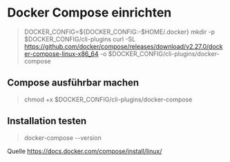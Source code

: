 # Docker Compose einrichten

> DOCKER_CONFIG=${DOCKER_CONFIG:-$HOME/.docker}
> mkdir -p $DOCKER_CONFIG/cli-plugins
> curl -SL https://github.com/docker/compose/releases/download/v2.27.0/docker-compose-linux-x86_64 -o $DOCKER_CONFIG/cli-plugins/docker-compose

## Compose ausführbar machen

> chmod +x $DOCKER_CONFIG/cli-plugins/docker-compose

## Installation testen

> docker-compose --version

Quelle https://docs.docker.com/compose/install/linux/
